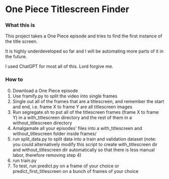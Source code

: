 # One Piece Titlescreen Finder
### What this is
This project takes a One Piece episode and tries to find the first instance of the title screen.

It is highly underdeveloped so far and I will be automating more parts of it in the future.

I used ChatGPT for most all of this. Lord forgive me.

### How to

0. Download a One Piece episode 
1. Use framify.py to split the video into single frames
2. Single out all of the frames that are a titlescreen, and remember the start and end, i.e. frame X to frame Y are all titlescreen images
3. Run segregate.sh to put all of the titlescreen frames (frame X to frame Y) in a
with_titlescreen directory and the rest of them in a without_titlescreen directory
4. Amalgamate all your episodes' files into a with_titlescreen and without_titlescreen folder inside frames/
5. run split_data.py to split data into a train and validation dataset (note: you could alternatively modify this script to create with_titlescreen
dir and without_titlescreen dir automatically so that there is less manual labor, therefore removing step 4)
6. run train.py
7. To test, run predict.py on a frame of your choice or predict_first_titlescreen on a bunch of frames of your choice
